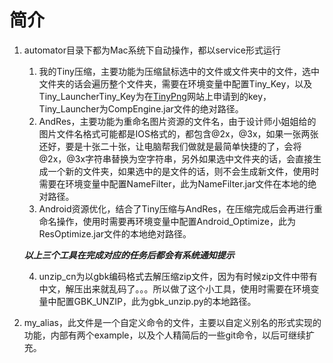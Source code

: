 
# 简介

1. automator目录下都为Mac系统下自动操作，都以service形式运行
    
   1. 我的Tiny压缩，主要功能为压缩鼠标选中的文件或文件夹中的文件，选中文件夹的话会遍历整个文件夹，需要在环境变量中配置Tiny_Key，以及Tiny_LauncherTiny_Key为在[TinyPng](https://tinypng.com/)网站上申请到的key，Tiny_Launcher为CompEngine.jar文件的绝对路径。
   2. AndRes，主要功能为重命名图片资源的文件名，由于设计师小姐姐给的图片文件名格式可能都是IOS格式的，都包含\@2x，\@3x，如果一张两张还好，要是十张二十张，让电脑帮我们做就是最简单快捷的了，会将\@2x，\@3x字符串替换为空字符串，另外如果选中文件夹的话，会直接生成一个新的文件夹，如果选中的是文件的话，则不会生成新文件，使用时需要在环境变量中配置NameFilter，此为NameFilter.jar文件在本地的绝对路径。
   3. Android资源优化，结合了Tiny压缩与AndRes，在压缩完成后会再进行重命名操作，使用时需要再环境变量中配置Android_Optimize，此为ResOptimize.jar文件的本地绝对路径。
   
   ***以上三个工具在完成对应的任务后都会有系统通知提示***
   
   4. unzip_cn为以gbk编码格式去解压缩zip文件，因为有时候zip文件中带有中文，解压出来就乱码了。。。所以做了这个小工具，使用时需要在环境变量中配置GBK_UNZIP，此为gbk_unzip.py的本地路径。
   
2.  my_alias，此文件是一个自定义命令的文件，主要以自定义别名的形式实现的功能，内部有两个example，以及个人精简后的一些git命令，以后可继续扩充。



